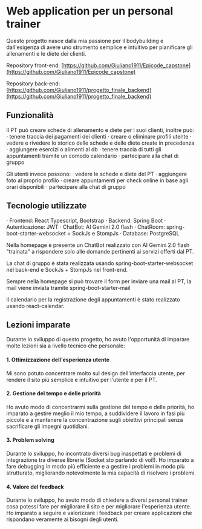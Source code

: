 # Web application per un personal trainer

Questo progetto nasce dalla mia passione per il bodybuilding e dall'esigenza di avere uno strumento semplice e intuitivo per pianificare gli allenamenti e le diete dei clienti.

Repository front-end: [https://github.com/Giuliano1911/Epicode_capstone](https://github.com/Giuliano1911/Epicode_capstone)

Repository back-end: [https://github.com/Giuliano1911/progetto_finale_backend](https://github.com/Giuliano1911/progetto_finale_backend)

## Funzionalità

Il PT può creare schede di allenamento e diete per i suoi clienti, inoltre può:
· tenere traccia dei pagamenti dei clienti
· creare o eliminare profili utente
· vedere e rivedere lo storico delle schede e delle diete create in precedenza
· aggiungere esercizi o alimenti al db
· tenere traccia di tutti gli appuntamenti tramite un comodo calendario
· partecipare alla chat di gruppo

Gli utenti invece possono:
· vedere le schede e diete del PT
· aggiungere foto al proprio profilo
· creare appuntamenti per check online in base agli orari disponibili
· partecipare alla chat di gruppo

## Tecnologie utilizzate

· Frontend: React Typescript, Bootstrap
· Backend: Spring Boot
· Autenticazione: JWT
· ChatBot: AI Gemini 2.0 flash
· ChatRoom: spring-boot-starter-websocket + SockJs e StompJs
· Database: PostgreSQL

Nella homepage è presente un ChatBot realizzato con AI Gemini 2.0 flash "trainata" a rispondere solo alle domande pertinenti ai servizi offerti dal PT.

La chat di gruppo è stata realizzata usando spring-boot-starter-websocket nel back-end e SockJs + StompJs nel front-end.

Sempre nella homepage si può trovare il form per inviare una mail al PT, la mail viene inviata tramite spring-boot-starter-mail

Il calendario per la registrazione degli appuntamenti è stato realizzato usando react-calendar.

## Lezioni imparate

Durante lo sviluppo di questo progetto, ho avuto l'opportunità di imparare molte lezioni sia a livello tecnico che personale:

#### 1. Ottimizzazione dell'esperienza utente

Mi sono potuto concentrare molto sul design dell'interfaccia utente, per rendere il sito piü semplice e intuitivo per l'utente e per il PT.

#### 2. Gestione del tempo e delle priorità

Ho avuto modo di concentrarmi sulla gestione del tempo e delle priorità, ho imparato a gestire meglio il mio tempo, a suddividere il lavoro in fasi più piccole e a mantenere la concentrazione sugli obiettivi principali senza sacrificare gli impegni quotidiani.

#### 3. Problem solving

Durante lo sviluppo, ho incontrato diversi bug inaspettati e problemi di integrazione tra diverse librerie (Socket sto parlando di voi!). Ho imparato a fare debugging in modo più efficiente e a gestire i problemi in modo più strutturato, migliorando notevolmente la mia capacità di risolvere i problemi.

#### 4. Valore del feedback

Durante lo sviluppo, ho avuto modo di chiedere a diversi personal trainer cosa potessi fare per migliorare il sito e per migliorare l'esperienza utente. Ho imparato a seguire e valorizzare i feedback per creare applicazioni che rispondano veramente ai bisogni degli utenti.
